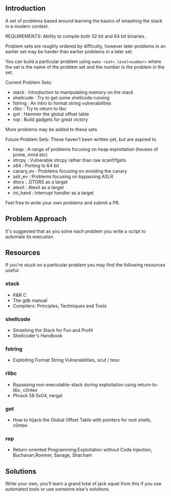 ## Introduction ##

A set of problems based around learning the basics of smashing the stack in a modern context.

REQUIREMENTS: Ability to compile both 32 bit and 64 bit binaries.

Problem sets are roughly ordered by difficulty, however later problems in an earlier set may be harder than earlier problems in a later set.

You can build a particular problem using `make <set>_level<number>` where the set is the name of the problem set and the number is the problem in the set.

Current Problem Sets:
- stack     : Introduction to manipulating memory on the stack
- shellcode : Try to get some shellcode running
- fstring   : An intro to format string vulnerabilities
- rlibc     : Try to return to libc
- got       : Hammer the global offset table
- rop       : Build gadgets for great victory

More problems may be added to these sets

Future Problem Sets:
These haven't been written yet, but are aspired to.
- heap      : A range of problems focusing on heap exploitation (houses of prime, mind etc)
- strcpy    : Vulnerable strcpy rather than raw scanf/fgets
- x64       : Porting to 64 bit
- canary_ev : Problems focusing on avoiding the canary
- aslr_ev   : Problems focusing on bypassing ASLR
- dtors     : .DTORS as a target
- atexit    : Atexit as a target
- int_hand  : Interrupt handler as a target


Feel free to write your own problems and submit a PR.

## Problem Approach ##
It's suggested that as you solve each problem you write a script to automate its execution.

## Resources ##
If you're stuck on a particular problem you may find the following resources useful.

### stack ###
- K&R C
- The gdb manual
- Compilers: Principles, Techniques and Tools

### shellcode ###
- Smashing the Stack for Fun and Profit
- Shellcoder's Handbook

### fstring ###
- Exploiting Format String Vulnerabilities, scut / teso

### rlibc ###
- Bypassing non-executable-stack during exploitation using return-to-libc, c0ntex
- Phrack 58 0x04, nergal

### got ###
- How to hijack the Global Offset Table with pointers for root shells, c0ntex

### rop ###
- Return-oriented Programming:Exploitation without Code Injection, Buchanan,Roemer, Savage, Shacham

## Solutions ##
Write your own, you'll learn a grand total of jack squat from this if you use automated tools or use someone else's solutions. 
